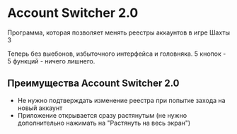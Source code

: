 # Account Switcher 2.0
Программа, которая позволяет менять реестры аккаунтов в игре Шахты 3

Теперь без выебонов, избыточного интерфейса и головняка. 5 кнопок - 5 функций - ничего лишнего.

## Преимущества Account Switcher 2.0
* Не нужно подтверждать изменение реестра при попытке захода на новый аккаунт
* Приложение открывается сразу растянутым (не нужно дополнительно нажимать на "Растянуть на весь экран")